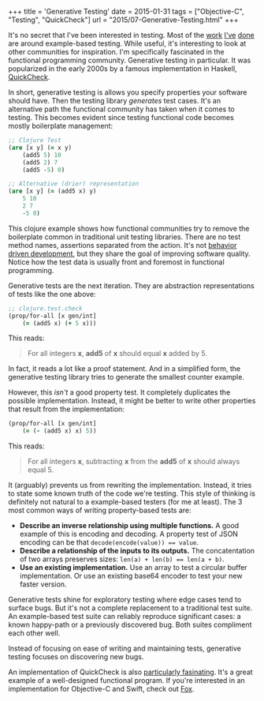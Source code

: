 +++
title = 'Generative Testing'
date = 2015-01-31
tags = ["Objective-C", "Testing", "QuickCheck"]
url = "2015/07-Generative-Testing.html"
+++

It's no secret that I've been interested in testing. Most of the [work][Cedar]
[I've][Quick] [done][Nimble] are around example-based testing. While useful,
it's interesting to look at other communities for inspiration. I'm specifically
fascinated in the functional programming community. Generative testing in
particular. It was popularized in the early 2000s by a famous implementation in
Haskell, [QuickCheck][QuickCheck].

In short, generative testing is allows you specify properties your software
should have. Then the testing library _generates_ test cases. It's an
alternative path the functional community has taken when it comes to testing.
This becomes evident since testing functional code becomes mostly boilerplate
management:

```clojure
;; Clojure Test
(are [x y] (= x y)
	(add5 5) 10
	(add5 2) 7
	(add5 -5) 0)

;; Alternative (drier) representation
(are [x y] (= (add5 x) y)
	5 10
	2 7
	-5 0)
```

This clojure example shows how functional communities try to remove the
boilerplate common in traditional unit testing libraries. There are no test
method names, assertions separated from the action. It's not
[behavior driven development][BDD], but they share the goal of improving
software quality. Notice how the test data is usually front and foremost in
functional programming.

Generative tests are the next iteration. They are abstraction representations of
tests like the one above:

```clojure
;; clojure.test.check
(prop/for-all [x gen/int]
	(= (add5 x) (+ 5 x)))
```

This reads:

> For all integers **x**, **add5** of **x** should equal **x** added by 5.

In fact, it reads a lot like a proof statement. And in a simplified form, the
generative testing library tries to generate the smallest counter example.

However, this _isn't_ a good property test. It completely duplicates the
possible implementation. Instead, it might be better to write other properties
that result from the implementation:

```clojure
(prop/for-all [x gen/int]
	(= (- (add5 x) x) 5))
```

This reads:

> For all integers **x**, subtracting **x** from the **add5** of **x** should
> always equal 5.

It (arguably) prevents us from rewriting the implementation. Instead, it tries
to state some known truth of the code we're testing. This style of thinking is
definitely not natural to a example-based testers (for me at least). The 3 most
common ways of writing property-based tests are:

- **Describe an inverse relationship using multiple functions.** A good example
  of this is encoding and decoding. A property test of JSON encoding can be that
  `decode(encode(value)) == value`.
- **Describe a relationship of the inputs to its outputs.** The concatentation
  of two arrays preserves sizes: `len(a) + len(b) == len(a + b)`.
- **Use an existing implementation.** Use an array to test a circular buffer
  implementation. Or use an existing base64 encoder to test your new faster
  version.

Generative tests shine for exploratory testing where edge cases tend to surface
bugs. But it's not a complete replacement to a traditional test suite. An
example-based test suite can reliably reproduce significant cases: a known
happy-path or a previously discovered bug. Both suites compliment each other
well.

Instead of focusing on ease of writing and maintaining tests, generative testing
focuses on discovering new bugs.

An implementation of QuickCheck is also [particularly fasinating][test.check].
It's a great example of a well-designed functional program. If you're interested
in an implementation for Objective-C and Swift, check out [Fox][fox].

[Cedar]: https://github.com/pivotal/cedar "Cedar - BDD for Objective-C"
[Quick]: https://github.com/Quick/Quick "Quick - BDD for Swift and Objective-C"
[Nimble]: https://github.com/Nimble/Nimble "Nimble Matcher Library for Swift and Objective-C"
[QuickCheck]: https://hackage.haskell.org/package/QuickCheck
[BDD]: http://dannorth.net/introducing-bdd/
[test.check]: http://reiddraper.com/writing-simple-check/
[Fox]: http://github.com/jeffh/Fox
